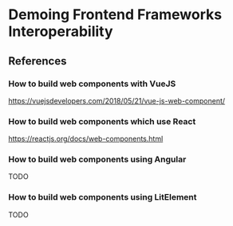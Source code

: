 # Demoing Frontend Frameworks Interoperability

## References

### How to build web components with VueJS
https://vuejsdevelopers.com/2018/05/21/vue-js-web-component/

### How to build web components which use React
https://reactjs.org/docs/web-components.html

### How to build web components using Angular
TODO

### How to build web components using LitElement
TODO